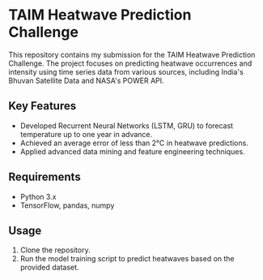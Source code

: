 # TAIM Heatwave Prediction Challenge

This repository contains my submission for the TAIM Heatwave Prediction Challenge. The project focuses on predicting heatwave occurrences and intensity using time series data from various sources, including India's Bhuvan Satellite Data and NASA's POWER API.

## Key Features
- Developed Recurrent Neural Networks (LSTM, GRU) to forecast temperature up to one year in advance.
- Achieved an average error of less than 2°C in heatwave predictions.
- Applied advanced data mining and feature engineering techniques.

## Requirements
- Python 3.x
- TensorFlow, pandas, numpy

## Usage
1. Clone the repository.
2. Run the model training script to predict heatwaves based on the provided dataset.


